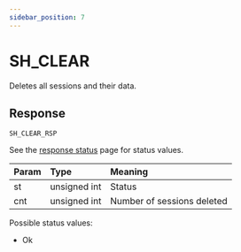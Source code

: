```yaml
---
sidebar_position: 7
---
```


# SH_CLEAR
Deletes all sessions and their data.


## Response

`SH_CLEAR_RSP`

See the [response status](./../Statuses) page for status values.


|Param|Type|Meaning|
|:---|:---|:---|
|st|unsigned int|Status|
|cnt|unsigned int|Number of sessions deleted|


Possible status values:

- Ok
